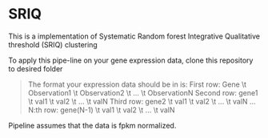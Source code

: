 # SRIQ
This is a implementation of Systematic Random forest Integrative Qualitative threshold (SRIQ) clustering

To apply this pipe-line on your gene expression data, clone this repository to desired folder 

>The format your expression data should be in is:
>First row: Gene \t Observation1 \t Observation2 \t ... \t ObservationN
>Second row: gene1 \t val1 \t val2 \t ... \t valN
>Third row: gene2 \t val1 \t val2 \t ... \t valN
>...
>N:th row: gene(N-1) \t val1 \t val2 \t ... \t valN

Pipeline assumes that the data is fpkm normalized.
